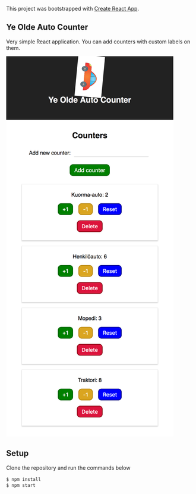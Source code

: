 This project was bootstrapped with [Create React App](https://github.com/facebookincubator/create-react-app).

## Ye Olde Auto Counter

Very simple React application. You can add counters with custom labels on them.

![Screenshot](screenshot.png)

## Setup

Clone the repository and run the commands below

```
$ npm install
$ npm start
```
